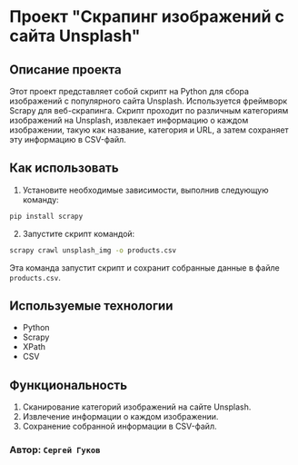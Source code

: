# Проект "Скрапинг изображений с сайта Unsplash"

## Описание проекта

Этот проект представляет собой скрипт на Python для сбора изображений с популярного сайта Unsplash. Используется фреймворк Scrapy для веб-скрапинга. Скрипт проходит по различным категориям изображений на Unsplash, извлекает информацию о каждом изображении, такую как название, категория и URL, а затем сохраняет эту информацию в CSV-файл.

## Как использовать

1. Установите необходимые зависимости, выполнив следующую команду:

```bash
pip install scrapy
```

2. Запустите скрипт командой:

```bash
scrapy crawl unsplash_img -o products.csv
```

Эта команда запустит скрипт и сохранит собранные данные в файле `products.csv`.

## Используемые технологии

- Python
- Scrapy
- XPath
- CSV

## Функциональность

1. Сканирование категорий изображений на сайте Unsplash.
2. Извлечение информации о каждом изображении.
3. Сохранение собранной информации в CSV-файл.


### Автор: `Сергей Гуков`